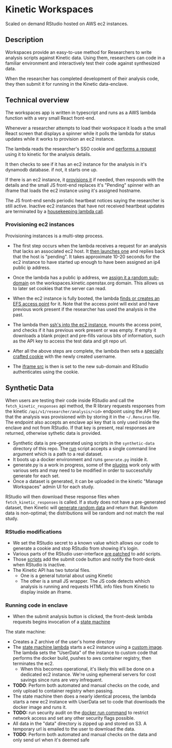 # Kinetic Workspaces

Scaled on demand RStudio hosted on AWS ec2 instances.

## Description

Workspaces provide an easy-to-use method for Researchers to write analysis scripts against Kinetic data.  Using them, researchers can code in a familiar environment and interactively test their code against synthesized data.

When the researcher has completed development of their analysis code, they then submit it for running in the Kinetic data-enclave.

## Technical overview

The workspaces app is written in typescript and runs as a AWS lambda function with a very small React front-end.

Whenever a researcher attempts to load their workspace it loads a the small React screen that displays a spinner while it polls the lambda for status updates while it works to provision an ec2 instance.

The lambda reads the researcher's SSO cookie and [performs a request](front-desk/server/analysis.ts#5) using it to kinetic for the analysis details.

It then checks to see if it has an ec2 instance for the analysis in it's dynamodb database.  if not, it starts one up.

If there is an ec2 instance, it [provisions it](front-desk/server/provision.ts) if needed, then responds with the details and the small JS front-end replaces it's "Pending" spinner with an iframe that loads the ec2 instance using it's assigned hostname.

The JS front-end sends periodic heartbeat notices saying the researcher is still active.  Inactive ec2 instances that have not received heartbeat updates are terminated by a [housekeeping lambda call](deploy/front-desk.tf#95).

### Provisioning ec2 instances

Provisioning instances is a multi-step process.

 - The first step occurs when the lambda receives a request for an analysis that lacks an associated ec2 host.  It [then launches one](front-desk/server/aws.ts#42) and replies back that the host is "pending".  It takes approximate 10-20 seconds for the ec2 instance to have started up enough to have been assigned an ip4 public ip address.

- Once the lambda has a public ip address, we [assign it a random sub-domain](front-desk/server/aws.ts#90) on the workspaces.kinetic.openstax.org domain.  This allows us to later set cookies that the server can read.

- When the ec2 instance is fully booted, the lambda [finds or creates an EFS access point](front-desk/server/aws.ts#117) for it.  Note that the access point will exist and have previous work present if the researcher has used the analysis in the past.

- The lambda then [ssh's into the ec2 instance](front-desk/server/provision.ts), mounts the access point, and checks if it has previous work present or was empty.  If empty it downloads a blank project and pre-fills various bits of information, such as the API key to access the test data and git repo url.

 - After all the above steps are complete, the lambda then sets a [specially crafted cookie](front-desk/server/authentication.ts#24) with the newly created username.

- The [iframe src](front-desk/editor.tsx#60) is then is set to the new sub-domain and RStudio authenticates using the cookie.

## Synthetic Data

When users are testing their code inside RStudio and call the `fetch_kinetic_responses` api method, the R library requests responses from the kinetic `/api/v1/researcher/analysis/<id>` endpoint using the API key that the analysis was provisioned with by storing it in the `~/.Renviron` file.   The endpoint also accepts an enclave api key that is only used inside the enclave and not from RStudio.  If that key is present, real responses are returned, otherwise sythetic data is provided.

* Synthetic data is pre-generated using scripts in the `synthetic-data` directory of this repo.  The [run](synthetic-data/run) script accepts a single command line argument which is a path to a real dataset.
* It boots up a docker environment and runs `generate.py` inside it.
* generate.py is a work in progress, some of the [plugins](synthetic-data/generate.py#L35) work only with various sets and may need to be modified in order to successfully generate for each set.
* Once a dataset is generated, it can be uploaded in the kinetic "Manage Workspaces" admin UI for each study.

RStudio will then download these response files when `fetch_kinetic_responses` is called.  If a study does not have a pre-generated dataset, then Kinetic will [generate random data](https://github.com/openstax/kinetic/blob/main/backend/app/services/qualtrics_test_data.rb) and return that.  Random data is non-optimal; the distributions will be random and not match the real study.

### RStudio modifications

- We set the RStudio secret to a known value which allows our code to generate a cookie and stop RStudio from showing it's login.
- Various parts of the RStudio user-interface [are patched](deploy/configs/install_rstudio#L21-23) to add scripts.
- Those [scripts](deploy/assets/) add the submit code button and notify the front-desk when RStudio is inactive.
- The Kinetic API has two tutorial files.
  - One is a general tutorial about using Kinetic
  - The other is a small JS wrapper.  The JS code detects whhich analysis is running and requests HTML info files from Kinetic to display inside an iframe.

### Running code in enclave

- When the submit analysis button is clicked, the front-desk lambda requests begins invocation of a [state machine](deploy/stats.tf)

The state machine:
- Creates a Z archive of the user's home directory
- The [state machine lambda](enclave/run-ec2-task.ts) starts a ec2 instance using a [custom image](deploy/enclave_image.tf).  The lambda sets the "UserData" of the instance to custom code that performs the docker build, pushes to aws container registry, then terminates the ec2.
  - When this becomes operational, it's likely this will be done on a dedicated ec2 instance.  We're using ephemeral servers for cost savings since runs are very infrequent.
- **TODO**: Perform both automated and manual checks on the code, and only upload to container registry when passing.
- The state machine then does a nearly identical process, the lambda starts a new ec2 instance with UserData set to code that downloads the docker image and runs it.
- **TODO:** run security audit on the [docker run command](enclave/enclave-run.ts) to restrict network access and set any other security flags possible.
- All data in the "data" directory is zipped up and stored on S3.  A temporary url is emailed to the user to download the data.
- **TODO**: Perform both automated and manual checks on the data and only send url when it's deemed safe
